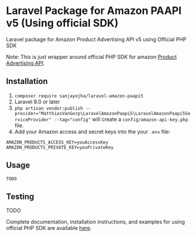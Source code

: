 # Laravel Package for Amazon PAAPI v5 (Using official SDK)
Laravel package for Amazon Product Advertising API v5 using Official PHP SDK

Note: This is just wrapper around official PHP SDK for amazon [Product Advertising API](https://webservices.amazon.com/paapi5/documentation/index.html).

## Installation
1. `composer require sanjayojha/laravel-amazon-paapi5`
2. Laravel 8.0 or later
3. `php artisan vendor:publish --provider="MatthiasVanGorp\LaravelAmazonPaapi5\LaravelAmazonPaapi5ServiceProvider" --tag="config"` will create a `config/amazon-api-key.php` file.
4. Add your Amazon access and secret keys into the your `.env` file: 
```
AMAZON_PRODUCTS_ACCESS_KEY=youAccessKey
AMAZON_PRODUCTS_PRIVATE_KEY=youPrivateKey
```

## Usage
```
TODO
```

## Testing

TODO


Complete documentation, installation instructions, and examples for using official PHP SDK are available [here](https://webservices.amazon.com/paapi5/documentation/with-sdk.html).

